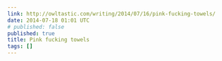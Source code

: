 ```yaml
---
link: http://owltastic.com/writing/2014/07/16/pink-fucking-towels/
date: 2014-07-18 01:01 UTC
# published: false
published: true
title: Pink fucking towels
tags: []
---
```



